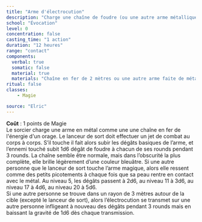```yaml
---
title: "Arme d'électrocution"
description: "Charge une chaîne de foudre (ou une autre arme métallique)."
school: "Évocation"
level: 0
concentration: false
casting_time: "1 action"
duration: "12 heures"
range: "contact"
components:
  verbal: true
  somatic: false
  material: true
  materials: "Chaîne en fer de 2 mètres ou une autre arme faite de métal de corps à corps"
ritual: false
classes:
    - Magie

source: "Elric"
---
```

**Coût** : 1 points de Magie  
Le sorcier charge une arme en métal comme une une chaîne en fer de l'énergie d'un orage. Le lanceur de sort doit effectuer un jet de combat au corps à corps. S’il touche il fait alors subir les dégâts basiques de l’arme, et l’ennemi touché subit 1d6 dégât de foudre à chacun de ses rounds pendant 3 rounds. La chaîne semble être normale, mais dans l’obscurité la plus complète, elle brille légèrement d’une couleur bleuâtre. Si une autre personne que le lanceur de sort touche l’arme magique, alors elle ressent comme des petits picotements à chaque fois que sa peau rentre en contact avec le métal. Au niveau 5, les dégâts passent à 2d6, au niveau 11 à 3d6, au niveau 17 à 4d6, au niveau 20 à 5d6.  
Si une autre personne se trouve dans un rayon de 3 mètres autour de la cible (excepté le lanceur de sort), alors l’électrocution se transmet sur une autre personne infligeant à nouveau des dégâts pendant 3 rounds mais en baissant la gravité de 1d6 dès chaque transmission.  
